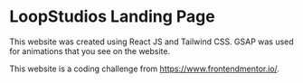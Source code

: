 # LoopStudios Landing Page

This website was created using React JS and Tailwind CSS. 
GSAP was used for animations that you see on the website.

This website is a coding challenge from https://www.frontendmentor.io/.
